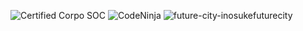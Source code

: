 ![Certified Corpo SOC](https://media0.giphy.com/media/v1.Y2lkPTc5MGI3NjExejc3ZXM1dDRsbmY5dWp5OG1vcHFrbmllY2VjN2dienA4MzIwNG4zMCZlcD12MV9pbnRlcm5hbF9naWZfYnlfaWQmY3Q9Zw/UuZJhsIiUEFAo6oY8V/giphy.gif) 
![CodeNinja](https://github.com/user-attachments/assets/d6078e09-6c19-4927-9f1f-5ac631027603)
![future-city-inosukefuturecity](https://github.com/user-attachments/assets/78f67ba7-648f-4695-9993-6a560c4705a0)
